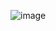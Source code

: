 ![image](https://user-images.githubusercontent.com/69478896/206652843-0c1b5c91-1df1-4259-8e0e-8217067b9c40.png)
